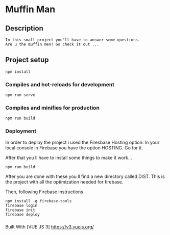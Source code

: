 # Muffin Man 

## Description
```
In this small project you'll have to answer some questions.
Are u the muffin men? Go check it out ... 
```

## Project setup
```
npm install
```

### Compiles and hot-reloads for development
```
npm run serve
```

### Compiles and minifies for production
```
npm run build
```

### Deployment
In order to deploy the project i used the Firesbase Hosting option. In your local console in Firebase you have the option HOSTING. Go for it.

After that you ll have to install some things to make it work...

```
npm run build
```

After you are done with these you ll find a new directory called DIST. This is the project with all the optimization needed for firebase.

Then, following Firebase instructions

```
npm install -g firebase-tools
firebase login
firebase init
firebase deploy
```

### 
Built With
[VUE.JS 3] https://v3.vuejs.org/
